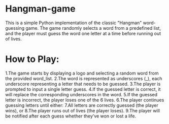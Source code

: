 # Hangman-game

This is a simple Python implementation of the classic "Hangman" word-guessing game. The game randomly selects a word from a predefined list, and the player must guess the word one letter at a time before running out of lives.
# How to Play:
1.The game starts by displaying a logo and selecting a random word from the provided word_list.
2.The word is represented as underscores (_), each underscore representing a letter that needs to be guessed.
3.The player is prompted to input a single letter guess.
4.If the guessed letter is correct, it will replace the corresponding underscores in the word.
5.If the guessed letter is incorrect, the player loses one of the 6 lives.
6.The player continues guessing letters until either:
7.All letters are correctly guessed (the player wins), or
8.The player runs out of lives (the player loses).
9.The player will be notified after each guess whether they’ve won or lost a life.

